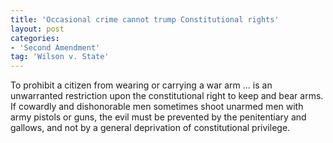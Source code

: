 ```yaml
---
title: 'Occasional crime cannot trump Constitutional rights'
layout: post
categories:
- 'Second Amendment'
tag: 'Wilson v. State'
---
```


To prohibit a citizen from wearing or carrying a war arm ... is an unwarranted restriction upon the constitutional right to keep and bear arms. If cowardly and dishonorable men sometimes shoot unarmed men with army pistols or guns, the evil must be prevented by the penitentiary and gallows, and not by a general deprivation of constitutional privilege.